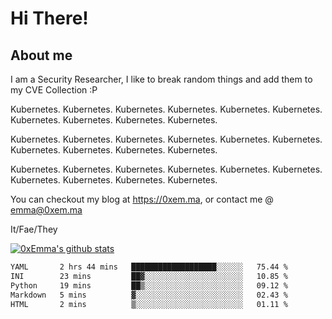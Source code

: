 # Hi There!

## About me
I am a Security Researcher, I like to break random things and add them to my CVE Collection :P 

Kubernetes. Kubernetes. Kubernetes. Kubernetes. Kubernetes. Kubernetes. Kubernetes. Kubernetes. Kubernetes. Kubernetes.

Kubernetes. Kubernetes. Kubernetes. Kubernetes. Kubernetes. Kubernetes. Kubernetes. Kubernetes. Kubernetes. Kubernetes.

Kubernetes. Kubernetes. Kubernetes. Kubernetes. Kubernetes. Kubernetes. Kubernetes. Kubernetes. Kubernetes. Kubernetes.

You can checkout my blog at https://0xem.ma, or contact me @ [emma@0xem.ma](mailto:emma@0xem.ma)

It/Fae/They

[![0xEmma's github stats](https://github-readme-stats.vercel.app/api?username=0xEmma&count_private=true&show_icons=true&theme=gruvbox)](https://github.com/0xEmma)
<!--START_SECTION:waka-->

```txt
YAML       2 hrs 44 mins   ███████████████████░░░░░░   75.44 %
INI        23 mins         ██▓░░░░░░░░░░░░░░░░░░░░░░   10.85 %
Python     19 mins         ██▒░░░░░░░░░░░░░░░░░░░░░░   09.12 %
Markdown   5 mins          ▓░░░░░░░░░░░░░░░░░░░░░░░░   02.43 %
HTML       2 mins          ▒░░░░░░░░░░░░░░░░░░░░░░░░   01.11 %
```

<!--END_SECTION:waka-->
